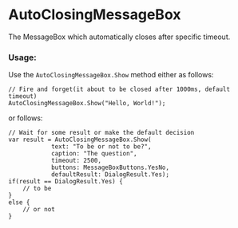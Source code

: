 # AutoClosingMessageBox

The MessageBox which automatically closes after specific timeout.


### Usage:

Use the `AutoClosingMessageBox.Show` method either as follows: 

    // Fire and forget(it about to be closed after 1000ms, default timeout)
    AutoClosingMessageBox.Show("Hello, World!");


or follows:

    // Wait for some result or make the default decision
    var result = AutoClosingMessageBox.Show(
                text: "To be or not to be?", 
                caption: "The question",
                timeout: 2500,
                buttons: MessageBoxButtons.YesNo,
                defaultResult: DialogResult.Yes);
    if(result == DialogResult.Yes) {
        // to be
    }
    else { 
        // or not
    }






